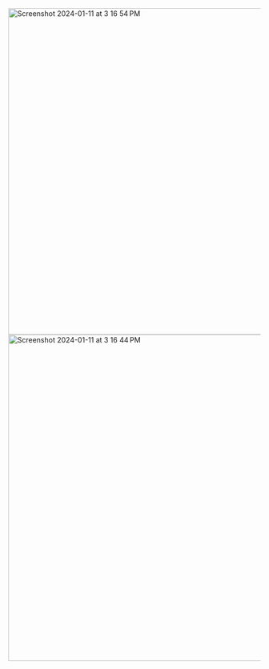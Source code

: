 <img width="651" alt="Screenshot 2024-01-11 at 3 16 54 PM" src="https://github.com/sophiaakhavan/FishFlocking/assets/69162712/3af8286f-ddba-4489-b29b-1cec612497cb">
<img width="651" alt="Screenshot 2024-01-11 at 3 16 44 PM" src="https://github.com/sophiaakhavan/FishFlocking/assets/69162712/2c6ea1ef-9aa0-49ba-b561-fb80243ab13e">

